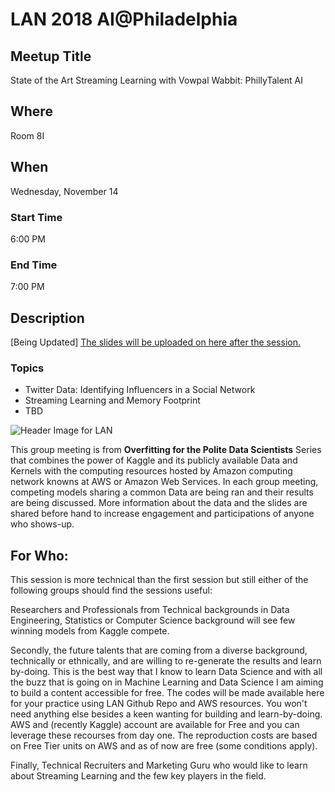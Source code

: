 # LAN 2018 AI@Philadelphia
## Meetup Title
State of the Art Streaming Learning with Vowpal Wabbit: PhillyTalent AI
## Where
Room 8I

## When
Wednesday, November 14

### Start Time
6:00 PM
### End Time
7:00 PM
## Description
[Being Updated]
[The slides will be uploaded on here after the session.](https://github.com/lotusxai/LAN-Workshops)


### Topics
* Twitter Data: Identifying Influencers in a Social Network  
* Streaming Learning and Memory Footprint
* TBD




![Header Image for LAN ](./img/lan_overfitting.png)

This group meeting is from **Overfitting for the Polite Data Scientists** Series that combines the power of Kaggle and its publicly available Data and Kernels with the computing resources hosted by Amazon computing network knowns at AWS or Amazon Web Services. In each group meeting, competing models sharing a common Data are being ran and their results are being discussed. More information about the data and the slides are shared before hand to increase engagement and participations of anyone who shows-up.


## For Who:
This session is more technical than the first session but still either of the following groups should find the sessions useful:

Researchers and Professionals from Technical backgrounds in Data Engineering, Statistics or Computer Science background will see few winning models from Kaggle compete.

Secondly, the future talents that are coming from a diverse background, technically or ethnically, and are willing to re-generate the results and learn by-doing. This is the best way that I know to learn Data Science and with all the buzz that is going on in Machine Learning and Data Science I am aiming to build a content accessible for free. The codes will be made available here for your practice using LAN Github Repo and AWS resources. You won't need anything else besides a keen wanting for building and learn-by-doing. AWS and (recently Kaggle) account are available for Free and you can leverage these recourses from day one. The reproduction costs are based on Free Tier units on AWS and as of now are free (some conditions apply).

Finally, Technical Recruiters and Marketing Guru who would like to learn about Streaming Learning and the few key players in the field.
